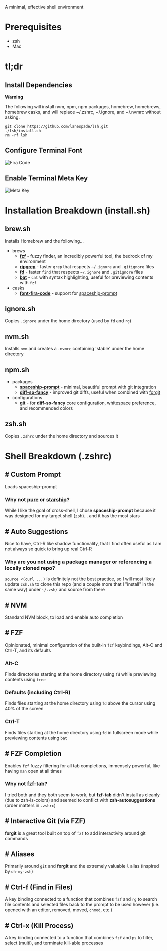 A minimal, effective shell environment

# Prerequisites
* zsh
* Mac

# tl;dr

## Install Dependencies

**Warning**

The following will install nvm, npm, npm packages, homebrew, homebrews, homebrew casks, and will replace ~/.zshrc, ~/.ignore, and ~/.nvmrc without asking.

```
git clone https://github.com/lanespade/lsh.git
./lsh/install.sh
rm -rf lsh
```

## Configure Terminal Font
![Fira Code](https://user-images.githubusercontent.com/5313372/89879464-daffa680-db77-11ea-92e9-7a932c105f6d.png)

## Enable Terminal Meta Key
![Meta Key](https://user-images.githubusercontent.com/5313372/89879446-d4712f00-db77-11ea-9f3c-29b884ecfc3c.png)

# Installation Breakdown (install.sh)

## brew.sh
Installs Homebrew and the following...
* brews
	* **[fzf](https://github.com/junegunn/fzf)** - fuzzy finder, an incredibly powerful tool, the bedrock of my environment
	* **[ripgrep](https://github.com/BurntSushi/ripgrep)** - faster `grep` that respects `~/.ignore` and `.gitignore` files
	* **[fd](https://github.com/sharkdp/fd)** - faster `find` that respects `~/.ignore` and `.gitignore` files
	* **[bat](https://github.com/sharkdp/bat)** - `cat` with syntax highlighting, useful for previewing contents with `fzf`
* casks
	* **[font-fira-code](https://github.com/tonsky/FiraCode)** - support for [spaceship-prompt](https://github.com/denysdovhan/spaceship-prompt)

## ignore.sh
Copies `.ignore` under the home directory (used by `fd` and `rg`)

## nvm.sh
Installs `nvm` and creates a `.nvmrc` containing 'stable' under the home directory

## npm.sh
* packages
	* **[spaceship-prompt](https://github.com/denysdovhan/spaceship-prompt)** - minimal, beautiful prompt with git integration
	* **[diff-so-fancy](https://github.com/so-fancy/diff-so-fancy)** - improved git diffs, useful when combined with [forgit](https://github.com/wfxr/forgit)
* configurations
	* **git** - for **diff-so-fancy** core configuration, whitespace preference, and recommended colors

## zsh.sh
Copies `.zshrc` under the home directory and sources it

# Shell Breakdown (.zshrc)

## # Custom Prompt
Loads spaceship-prompt

### Why not [pure](https://github.com/sindresorhus/pure) or [starship](https://github.com/starship/starship)?
While I like the goal of cross-shell, I chose **spaceship-prompt** because it was designed for my target shell (zsh)... and it has the most stars

## # Auto Suggestions
Nice to have, Ctrl-R like shadow functionality, that I find often useful as I am not always so quick to bring up real Ctrl-R

### Why are you not using a package manager or referencing a locally cloned repo?
`source <(curl ...)` is definitely not the best practice, so I will most likely update `zsh.sh` to clone this repo (and a couple more that I "install" in the same way) under `~/.zsh/` and source from there

## # NVM
Standard NVM block, to load and enable auto completion

## # FZF
Opinionated, minimal configuration of the built-in `fzf` keybindings, Alt-C and Ctrl-T, and its defaults

### Alt-C
Finds directories starting at the home directory using `fd` while previewing contents using `tree`

### Defaults (including Ctrl-R)
Finds files starting at the home directory using `fd` above the cursor using 40% of the screen

### Ctrl-T
Finds files starting at the home directory using `fd` in fullscreen mode while previewing contents using `bat`

## # FZF Completion
Enables `fzf` fuzzy filtering for all tab completions, immensely powerful, like having `man` open at all times

### Why not [fzf-tab](https://github.com/Aloxaf/fzf-tab)?
I tried both and they both seem to work, but **fzf-tab** didn't install as cleanly (due to zsh-ls-colors) and seemed to conflict with **zsh-autosuggestions** (order matters in `.zshrc`)

## # Interactive Git (via FZF)
**forgit** is a great tool built on top of `fzf` to add interactivity around git commands

## # Aliases
Primarily around `git` and **forgit** and the extremely valuable `l` alias (inspired by `oh-my-zsh`)

## # Ctrl-f (Find in Files)
A key binding connected to a function that combines `fzf` and `rg` to search file contents and selected files back to the prompt to be used however (i.e. opened with an editor, removed, moved, `chmod`, etc.)

## # Ctrl-x (Kill Process)
A key binding connected to a function that combines `fzf` and `ps` to filter, select (multi), and terminate kill-able processes
